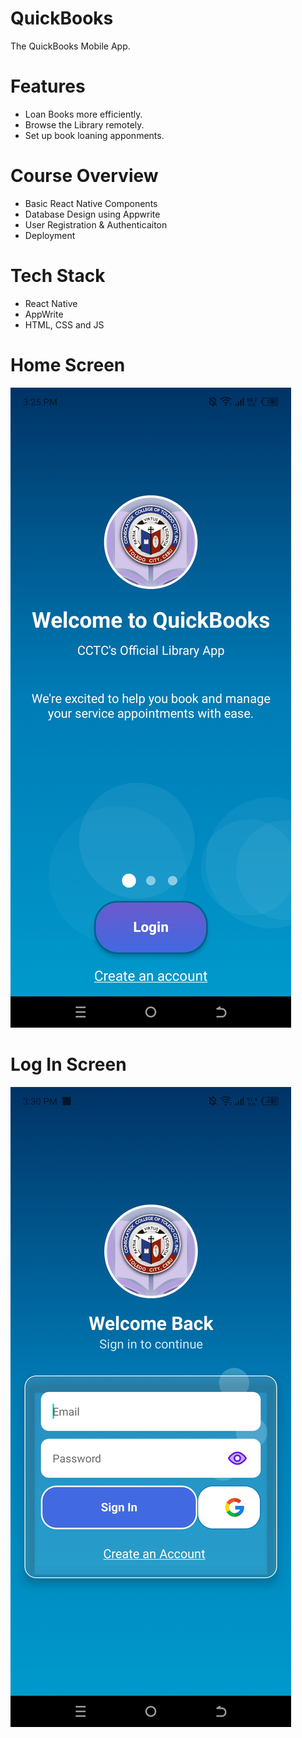 # QuickBooks
The QuickBooks Mobile App.

# Features
* Loan Books more efficiently.
* Browse the Library remotely.
* Set up book loaning apponments.

# Course Overview
* Basic React Native Components
* Database Design using Appwrite
* User Registration & Authenticaiton
* Deployment

# Tech Stack
* React Native
* AppWrite
* HTML, CSS and JS

# Home Screen
<img src="assets/images/onboard.jpg">  

# Log In Screen
<img src="assets/images/login.jpg">  

